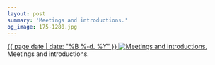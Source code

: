 ```yaml
---
layout: post
summary: 'Meetings and introductions.'
og_image: 175-1280.jpg
---
```


<p>
 <time>
  <a href="/175">
   {{ page.date | date: "%B %-d, %Y" }}
  </a>
 </time>
 <a href="/175">
  <img alt="Meetings and introductions." data-taken="11/10/2013" sizes="(min-width: 700px) 50vw, calc(100vw - 2rem)" src="{{ site.assets_url }}/175-640.jpg" srcset="{{ site.assets_url }}/175-1280.jpg 1280w, {{ site.assets_url }}/175-960.jpg 960w, {{ site.assets_url }}/175-640.jpg 640w, {{ site.assets_url }}/175-320.jpg 320w"/>
 </a>
 <span>
  Meetings and introductions.
 </span>
</p>
